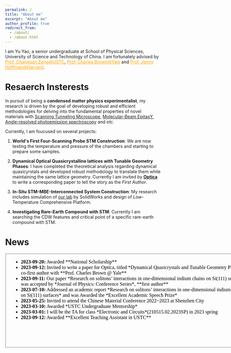 ```yaml
---
permalink: /
title: "About me"
excerpt: "About me"
author_profile: true
redirect_from: 
  - /about/
  - /about.html
---
```

I am Yu Yao, a senior undergraduate at <a href="http://en.physics.ustc.edu.cn/mainm.htm" style="text-decoration: none;">School of Physical Sciences</a>, <a href="https://en.ustc.edu.cn/" style="text-decoration: none;">University of Science and Technology of China</a>.
I am fortunately advised by <a href="http://www.hfnl.ustc.edu.cn/detail?id=11337" style="color: orange;">Prof. Changgan Zeng@USTC</a>, <a href="https://physics.yale.edu/people/charles-brown" style="color: orange;">Prof. Charles Brown@Yale</a> and <a href="https://www.physics.harvard.edu/people/facpages/hoffman" style="color: orange;">Prof. Jenny Hoffman@Harvard</a>.


<!--
在上面的示例中，我添加了`text-decoration: none;`到`<a>`标签的`style`属性中，以去掉链接的下划线。这将使链接文本没有下划线。您可以根据需要调整颜色和其他样式属性。
I am Yu Yao, a senior undergraduate at [School of Physical Sciences](http://en.physics.ustc.edu.cn/mainm.htm), [University of Science and Technology of China](https://en.ustc.edu.cn/).
I am fortunately advised by <a href="http://www.hfnl.ustc.edu.cn/detail?id=11337" style="color: orange; text-decoration: none;">Prof. Changgan Zeng@USTC</a>, <a href="https://physics.yale.edu/people/charles-brown" style="color: orange; text-decoration: none;">Prof. Charles Brown@Yale</a>, and <a href="https://www.physics.harvard.edu/people/facpages/hoffman" style="color: orange; text-decoration: none;">Prof. Jenny Hoffman@Harvard</a>.

This is the front page of a website that is powered by the [academicpages template](https://github.com/academicpages/academicpages.github.io) and hosted on GitHub pages. [GitHub pages](https://pages.github.com) is a free service in which websites are built and hosted from code and data stored in a GitHub repository, automatically updating when a new commit is made to the respository. This template was forked from the [Minimal Mistakes Jekyll Theme](https://mmistakes.github.io/minimal-mistakes/) created by Michael Rose, and then extended to support the kinds of content that academics have: publications, talks, teaching, a portfolio, blog posts, and a dynamically-generated CV. You can fork [this repository](https://github.com/academicpages/academicpages.github.io) right now, modify the configuration and markdown files, add your own PDFs and other content, and have your own site for free, with no ads! An older version of this template powers my own personal website at [stuartgeiger.com](http://stuartgeiger.com), which uses [this Github repository](https://github.com/staeiou/staeiou.github.io).\
-->


Resaerch Insterests
======
In pursuit of being a **condensed matter physics experimentalist**, my research is driven by the goal of developing robust and efficient methodologies for delving into the fundamental properties of novel materials with [Scanning Tunneling Microscope](https://en.wikipedia.org/wiki/Scanning_tunneling_microscope), [Molecular-Beam EpitaxY](https://en.wikipedia.org/wiki/Molecular-beam_epitaxy), [Angle-resolved photoemission spectroscopy](https://en.wikipedia.org/wiki/Angle-resolved_photoemission_spectroscopy#) and *etc*.

Currently, I am foucused on several projects:

1. **World's First Four-Scanning Probe STM Construction**: We are now testing the temperature and pressure of the chambers and starting to prepare some samples.

2. **Dynamical Optical Quasicrystalline lattices with Tunable Geometry Phases**: I have completed the theoretical analysis regarding dynamical quasicyrstals and developed robust methodology to translate them while maintaining the same lattice geometry. Currently I am invited by [**Optica**](https://www.optica.org/) to write a corresponding paper to tell the story as the *First Author*.

3. **In-Situ STM-MBE-Interconnected System Construction**: My research includes simulation of [our lab](http://staff.ustc.edu.cn/~huiz/index.html) by SolidWorks and design of Low-Temperature Comprehensive Platform. 

4. **Investigating Rare-Earth Compound with STM**: Currently I am searching the CDW features and critical point of a specific rare-earth compound with STM.


News
======
<iframe style="border: 3px solid #ccc; overflow-y: scroll; height: 300px; width: 800px; " srcdoc="
  <ul>
  <li><strong>2023-09-20:</strong> Awarded **National Scholarship**</li>
    <li><strong>2023-09-12:</strong> Invited to write a paper for Optica, titled *Dynamical Quasicrystals and Tunable Geometry Phase*, as co-first author with **Prof. Charles Brown @ Yale**</li>
    <li><strong>2023-09-11:</strong> Our paper *Research on solitons’ interactions in one-dimensional indium chains on Si(111) surfaces* was accepted by *Journal of Physics: Conference Series*, **first author** </li>
   <li><strong>2023-07-10:</strong> Addressed an academic report *Research on solitons’ interactions in one-dimensional indium chains on Si(111) surfaces* and was Awarded the *Excellent Academic Speech Prize* </li>
     <li><strong>2023-05-25:</strong> Invited to attend the Chinese Material Conference 2022~2023 at Shenzhen City</li>
     <li><strong>2023-03-10:</strong> Awarded *USTC Undergraduate Mentorship*</li>
   <li><strong>2023-03-01:</strong> I will be the TA for class *Electronic and Circuits*(210515.02.2023SP) in 2023 spring</li>
  <li><strong>2023-09-12:</strong> Awarded **Excellent Teaching Assistant in USTC**</li>
    <!-- MORE -->
  </ul>
"></iframe>

